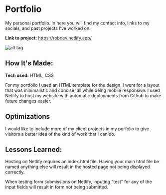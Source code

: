 # Portfolio
My personal portfolio. In here you will find my contact info, links to my socials, and past projects I've worked on.

**Link to project:** https://robdev.netlify.app/

![alt tag](https://i.imgur.com/Gel0rFP.png/1200/650)

## How It's Made:

**Tech used:** HTML, CSS

For my portfolio I used an HTML template for the design. I went for a layout that was minimalistic and concise, all while being mobile responsive. I used Netlify to host my website with automatic deployments from Github to make future changes easier.

## Optimizations

I would like to include more of my client projects in my porfolio to give visitors a better idea of the kind of work that I can do.

## Lessons Learned:

Hosting on Netlify requires an index.html file. Having your main html file be named anything else will result in the hosted page not being displayed correctly.

When testing form submissions on Netlify, inputing "test" for any of the input fields will result in form not being submitted.